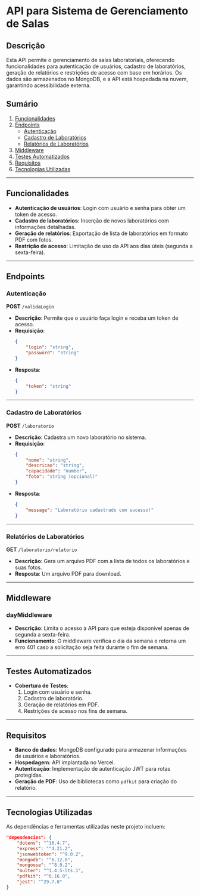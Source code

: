 # API para Sistema de Gerenciamento de Salas

## Descrição
Esta API permite o gerenciamento de salas laboratoriais, oferecendo funcionalidades para autenticação de usuários, cadastro de laboratórios, geração de relatórios e restrições de acesso com base em horários. Os dados são armazenados no MongoDB, e a API está hospedada na nuvem, garantindo acessibilidade externa.

## Sumário
1. [Funcionalidades](#funcionalidades)
2. [Endpoints](#endpoints)
   - [Autenticação](#autenticação)
   - [Cadastro de Laboratórios](#cadastro-de-laboratórios)
   - [Relatórios de Laboratórios](#relatórios-de-laboratórios)
3. [Middleware](#middleware)
4. [Testes Automatizados](#testes-automatizados)
5. [Requisitos](#requisitos)
6. [Tecnologias Utilizadas](#tecnologias-utilizadas)

---

## Funcionalidades
- **Autenticação de usuários**: Login com usuário e senha para obter um token de acesso.
- **Cadastro de laboratórios**: Inserção de novos laboratórios com informações detalhadas.
- **Geração de relatórios**: Exportação de lista de laboratórios em formato PDF com fotos.
- **Restrição de acesso**: Limitação de uso da API aos dias úteis (segunda a sexta-feira).

---

## Endpoints

### Autenticação
**POST** `/validaLogin`

- **Descrição**: Permite que o usuário faça login e receba um token de acesso.
- **Requisição**:
  ```json
  {
      "login": "string",
      "password": "string"
  }
  ```
- **Resposta**:
  ```json
  {
      "token": "string"
  }
  ```

---

### Cadastro de Laboratórios
**POST** `/laboratorio`

- **Descrição**: Cadastra um novo laboratório no sistema.
- **Requisição**:
  ```json
  {
      "nome": "string",
      "descricao": "string",
      "capacidade": "number",
      "foto": "string (opcional)"
  }
  ```
- **Resposta**:
  ```json
  {
      "message": "Laboratório cadastrado com sucesso!"
  }
  ```

---

### Relatórios de Laboratórios
**GET** `/laboratorio/relatorio`

- **Descrição**: Gera um arquivo PDF com a lista de todos os laboratórios e suas fotos.
- **Resposta**: Um arquivo PDF para download.

---

## Middleware

### dayMiddleware
- **Descrição**: Limita o acesso à API para que esteja disponível apenas de segunda a sexta-feira.
- **Funcionamento**: O middleware verifica o dia da semana e retorna um erro 401 caso a solicitação seja feita durante o fim de semana.

---

## Testes Automatizados
- **Cobertura de Testes**:
  1. Login com usuário e senha.
  2. Cadastro de laboratório.
  3. Geração de relatórios em PDF.
  4. Restrições de acesso nos fins de semana.

---

## Requisitos
- **Banco de dados**: MongoDB configurado para armazenar informações de usuários e laboratórios.
- **Hospedagem**: API implantada no Vercel.
- **Autenticação**: Implementação de autenticação JWT para rotas protegidas.
- **Geração de PDF**: Uso de bibliotecas como `pdfkit` para criação do relatório.

---

## Tecnologias Utilizadas
As dependências e ferramentas utilizadas neste projeto incluem:

```json
"dependencies": {
    "dotenv": "^16.4.7",
    "express": "^4.21.2",
    "jsonwebtoken": "^9.0.2",
    "mongodb": "^6.12.0",
    "mongoose": "^8.9.2",
    "multer": "^1.4.5-lts.1",
    "pdfkit": "^0.16.0",
    "jest": "^29.7.0"
}
```
